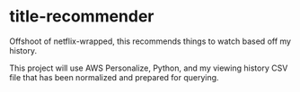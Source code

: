 # title-recommender
Offshoot of netflix-wrapped, this recommends things to watch based off my history.

This project will use AWS Personalize, Python, and my viewing history CSV file that has been normalized and prepared for querying.
